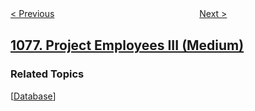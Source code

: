 <!--|This file generated by command(leetcode description); DO NOT EDIT.    |-->
<!--+----------------------------------------------------------------------+-->
<!--|@author    openset <openset.wang@gmail.com>                           |-->
<!--|@link      https://github.com/openset                                 |-->
<!--|@home      https://github.com/openset/leetcode                        |-->
<!--+----------------------------------------------------------------------+-->

[< Previous](../project-employees-ii "Project Employees II")
　　　　　　　　　　　　　　　　
[Next >](../occurrences-after-bigram "Occurrences After Bigram")

## [1077. Project Employees III (Medium)](https://leetcode.com/problems/project-employees-iii "项目员工 III")



### Related Topics
  [[Database](../../tag/database/README.md)]
